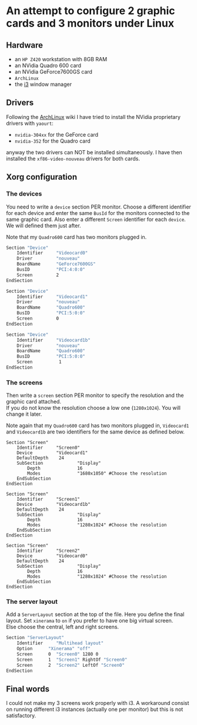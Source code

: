 # An attempt to configure 2 graphic cards and 3 monitors under Linux 

## Hardware

- an `HP Z420` workstation with 8GB RAM
- an NVidia Quadro 600 card
- an NVidia GeForce7600GS card
- `ArchLinux`
- the [i3](https://i3wm.org) window manager

## Drivers

Following the [ArchLinux](https://wiki.archlinux.org/index.php/NVIDIA) wiki I have tried to install the NVidia proprietary drivers with `yaourt`:
- `nvidia-304xx` for the GeForce card
- `nvidia-352` for the Quadro card

anyway the two drivers can NOT be installed simultaneously. I have then installed the `xf86-video-nouveau` drivers for both cards.

## Xorg configuration

### The devices

You need to write a `device` section PER monitor. Choose a different identifier for each device and enter the same `BusId` for the monitors connected to the same graphic card. Also enter a different `Screen` identifier for each `device`. We will defined them just after. 

Note that my `Quadro600` card has two monitors plugged in.

```bash
Section "Device"
    Identifier     "Videocard0"
    Driver         "nouveau"
    BoardName      "GeForce7600GS"
    BusID          "PCI:4:0:0"
    Screen         2
EndSection

Section "Device"
    Identifier     "Videocard1"
    Driver         "nouveau"
    BoardName      "Quadro600"
    BusID          "PCI:5:0:0"
    Screen	       0 
EndSection

Section "Device"
    Identifier     "Videocard1b"
    Driver         "nouveau"
    BoardName      "Quadro600"
    BusID          "PCI:5:0:0"
    Screen          1
EndSection
```

### The screens

Then write a `screen` section PER monitor to specify the resolution and the graphic card attached.  
If you do not know the resolution choose a low one (`1280x1024`). You will change it later.

Note again that my `Quadro600` card has two monitors plugged in, `Videocard1` and `Videocard1b` are two identifiers for the same device as defined below.
```
Section "Screen"
    Identifier     "Screen0"
    Device         "Videocard1"
    DefaultDepth    24
    SubSection             "Display"
        Depth              16
        Modes              "1680x1050" #Choose the resolution
    EndSubSection
EndSection

Section "Screen"
    Identifier     "Screen1"
    Device         "Videocard1b"
    DefaultDepth    24
    SubSection             "Display"
        Depth              16
        Modes              "1280x1024" #Choose the resolution
    EndSubSection
EndSection

Section "Screen"
    Identifier     "Screen2"
    Device         "Videocard0"
    DefaultDepth    24
    SubSection             "Display"
        Depth              16
        Modes              "1280x1024" #Choose the resolution
    EndSubSection
EndSection
```

### The server layout

Add a `ServerLayout` section at the top of the file.
Here you define the final layout. Set `xinerama` to `on` if you prefer to have one big virtual screen.  
Else choose the central, left and right screens.

```bash
Section "ServerLayout"
    Identifier     "Multihead layout"
    Option      "Xinerama" "off"
    Screen      0  "Screen0" 1280 0 
    Screen      1  "Screen1" RightOf "Screen0" 
    Screen      2  "Screen2" LeftOf "Screen0"
EndSection
```

## Final words

I could not make my 3 screens work properly with i3. A workaround consist on running different i3 instances (actually one per monitor) but this is not satisfactory. 
